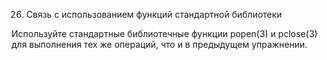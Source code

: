 26. Связь с использованием функций стандартной библиотеки

Используйте стандартные библиотечные функции popen(3) и pclose(3) для выполнения тех же операций, что и в предыдущем упражнении.
